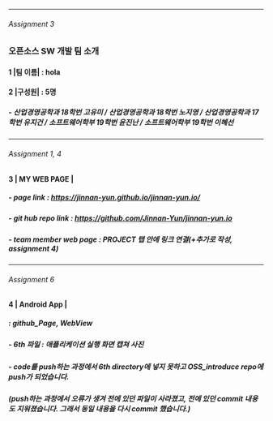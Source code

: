 - - -
###### Assignment 3
### 오픈소스 SW 개발 팀 소개  

#### 1 |팀 이름| : hola

#### 2 |구성원| : 5명 

##### - 산업경영공학과 18학번 고유미 / 산업경영공학과 18학번 노지영 / 산업경영공학과 17학번 유지건 / 소프트웨어학부 19학번 윤진난 / 소프트웨어학부 19학번 이혜선
- - -
###### Assignment 1, 4
#### 3 | MY WEB PAGE | 
##### - *page link* : https://jinnan-yun.github.io/jinnan-yun.io/
##### - *git hub repo link* : https://github.com/Jinnan-Yun/jinnan-yun.io
##### - *team member* web page : PROJECT 탭 안에 링크 연결(+추가로 작성, assignment 4)
- - -
###### Assignment 6
#### 4 | Android App |  
##### : *github_Page*, *WebView*

##### - 6th 파일 : 애플리케이션 실행 화면 캡쳐 사진 

##### - code를 push하는 과정에서 6th directory에 넣지 못하고 OSS_introduce repo에 push가 되었습니다. 
##### (push하는 과정에서 오류가 생겨 전에 있던 파일이 사라졌고, 전에 있던 commit 내용도 지워졌습니다. 그래서 동일 내용을 다시 commit 했습니다.)

